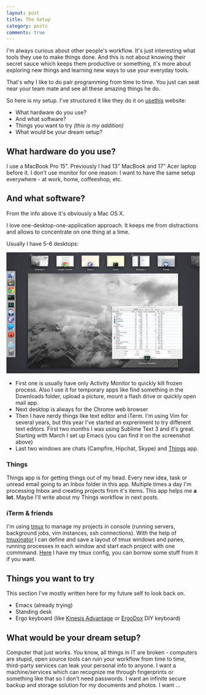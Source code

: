 ```yaml
---
layout: post
title: The Setup
category: posts
comments: true
---
```


I'm always curious about other people's workflow. It's just interesting what tools they use to make things done.
And this is not about knowing their secret sauce which keeps them productive or something, it's more about exploring new things
and learning new ways to use your everyday tools.

That's why I like to do pair programming from time to time. You just can seat near your team mate and see all these amazing things he do.

So here is my setup. I've structured it like they do it on [usethis][usethis] website:

* What hardware do you use?
* And what software?
* Things you want to try _(this is my addition)_
* What would be your dream setup?

## What hardware do you use?
I use a MacBook Pro 15". Previously I had 13" MacBook and 17" Acer laptop before it.
I don't use monitor for one reason: I want to have the same setup everywhere - at work, home, coffeeshop, etc.
## And what software?
From the info above it's obviously a Mac OS X.

I love one-desktop-one-application approach. It keeps me from distractions and allows to concentrate on one thing at a time.

Usually I have 5-6 desktops:

[![desktops](/images/desktops.png)][desktops]

* First one is usually have only Activity Monitor to quickly kill frozen process. Also I use it for temporary apps
  like find something in the Downloads folder, upload a picture, mount a flash drive or quickly open mail app.
* Next desktop is always for the Chrome web browser
* Then I have nerdy things like text editor and iTerm. I'm using Vim for several years, but this year I've started an expreriment to try different text editors.
  First two months I was using Sublime Text 3 and it's great. Starting with March I set up Emacs (you can find it on the screenshot above)
* Last two windows are chats (Campfire, Hipchat, Skype) and [Things][things] app.

### Things
Things app is for getting things out of my head. Every new idea, task or unread email going to an Inbox folder in this app.
Multiple times a day I'm processing Inbox and creating projects from it's items. This app helps me **a lot**.
Maybe I'll write about my Things workflow in next posts.

### iTerm & friends
I'm using [tmux][tmux] to manage my projects in console (running servers, background jobs, vim instances, ssh connections).
With the help of [tmuxinator][tmuxinator] I can define and save a layout of tmux windows and panes, running processes
in each window and start each project with one commmand. [Here][shellmagick] I have my tmux config, you can borrow some stuff from it if you want.

## Things you want to try

This section I've mostly written here for my future self to look back on.

* Emacs (already trying)
* Standing desk
* Ergo keyboard (like [Kinesis Advantage][kinesis] or [ErgoDox][ergodox] DIY keyboard)

## What would be your dream setup?

Computer that just works. You know, all things in IT are broken - computers are stupid, open source tools can ruin your workflow from time to time,
third-party services can leak your personal info to anyone. I want a machine/services which can recognize me through fingerprints or something like
that so I don't need passwords. I want an infinite secure backup and storage solution for my documents and photos. I want ...

[usethis]: http://usesthis.com/
[things]: https://culturedcode.com/things/
[tmux]: http://tmux.sourceforge.net/
[tmuxinator]: https://github.com/tmuxinator/tmuxinator
[shellmagick]: https://github.com/juggler/shellmagick/blob/master/tmux/tmux.conf
[kinesis]: http://kinesis-ergo.com/shop/advantage-lf-for-pc-mac/
[ergodox]: http://ergodox.org/
[desktops]: /images/desktops.png
